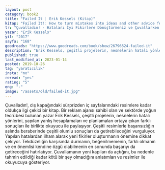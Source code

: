 ```yaml
---
layout: post  
category: book2  
title: "Failed It | Erik Kessels (Kitap)"  
kitap: "Failed It!: How to turn mistakes into ideas and other advice for successfully screwing up"  
tr: "Çuvalladın! - Hataları İyi Fikirlere Dönüştürmeniz ve Çuvallarken Başarılı Olmanız İçin Öneriler"  
yazar: "Erik Kessels"  
yil: "2017"  
sayfa: "168"  
goodreads: "https://www.goodreads.com/book/show/26796524-failed-it"
description: "Erik Kessels, çeşitli projelerin, nesnelerin hatalı yönlerini, yapılan yanlış hesaplamaları ve planlamaları sonuçları ile birlikte paylaşıyor."
published: true
last_modified_at: 2023-01-14
posted: 2019-10-26
tag: "yaratıcılık"
insta: "no"
reread: "yes"
rating: "5"
eng: "-"
image: "/assets/old/failed-it.jpg"
---
```


Çuvalladın!, dış kapağındaki sürprizden iç sayfalarındaki resimlere kadar oldukça ilgi çekici bir kitap. Bir reklam ajansı sahibi olan ve sektörde yoğun tecrübesi bulunan yazar Erik Kessels, çeşitli projelerin, nesnelerin hatalı yönlerini, yapılan yanlış hesaplamaları ve planlamaları ortaya çıkan farklı sonuçları ile birlikte okuyucu ile paylaşıyor. Çeşitli resimlerle başarısızlığın aslında beraberinde çeşitli olumlu sonuçları da getirebileceğini vurguluyor. Yapılan hatalardan ilham alarak yeni fikirler oluşturmanın önemine dikkat çekiyor. Tekdüzeliğin karşısında durmanın, beğenilmemenin, farklı olmanın ve en önemlisi kendine özgü olabilmenin en sonunda başarıyı da getireceğini hatırlatıyor. Çuvallamanın yeni kapıları da açtığını, bu nedenle tahmin edildiği kadar kötü bir şey olmadığını anlatımları ve resimler ile okuyucuya gösteriyor.  
  
  
